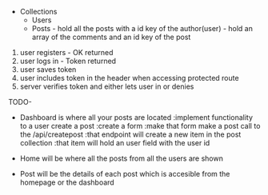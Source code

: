 
- Collections
  - Users
  - Posts - hold all the posts with a id key of the author(user)
          - hold an array of the comments and an id key of the post

1. user registers - OK returned
2. user logs in - Token returned
3. user saves token
4. user includes token in the header when accessing protected route
5. server verifies token and either lets user in or denies

TODO-
<!-- -Create models -->
<!-- - Create routes structure -->
<!-- - Setup db with mongo and mongoose -->
<!-- - Implement user creation -->
<!-- - Implement user login -->
<!-- - Implement route protecting -->
<!-- - Create user from frontend -->
<!-- - Login user and attach token to the client -->

<!-- - Implement verification of token on protected routes -->
  <!-- :figure out how to send token to the backend from Dashboard component to verify that the token is valid -->
  <!-- :implement useEffect getting the token on protected routes? -->


<!-- 
- Give context to the app about the logged in user
  :The problem is that after logging in, the state is still not updated
  :Call setter from context before redirecting to the route -->

<!-- x - Can't access directly when not logged in
x - Can acces directly when logged in
x - Can't access directly when token set manually
x- Can't access directly when token is modified manually to an invalid one -->






- Dashboard is where all your posts are located
  :implement functionality to a user create a post
    :create a form
    :make that form make a post call to the /api/createpost
    :that endpoint will create a new item in the post collection
    :that item will hold an user field with the user id

- Home will be where all the posts from all the users are shown
- Post will be the details of each post which is accesible from the homepage or the dashboard